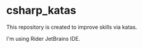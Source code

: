 # csharp_katas
This repository is created to improve skills via katas.

I'm using Rider JetBrains IDE.

